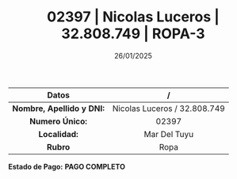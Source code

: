 ﻿---
title: 02397 | Nicolas Luceros | 32.808.749 | ROPA-3
date: 26/01/2025
draft: false
tags: ['mar-del-tuyu', 'titular', 'ropa']
---

|          **Datos**          |  /  |
|:---------------------------:|:---:|
| **Nombre, Apellido y DNI:** | Nicolas Luceros / 32.808.749 |
|      **Numero Único:**      | 02397 |
|        **Localidad:**       | Mar Del Tuyu |
|          **Rubro**          | Ropa |

**Estado de Pago:** **PAGO COMPLETO**
